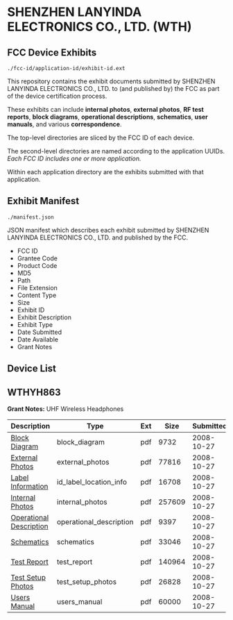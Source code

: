 # SHENZHEN LANYINDA ELECTRONICS CO., LTD. (WTH)
## FCC Device Exhibits

```
./fcc-id/application-id/exhibit-id.ext
```

This repository contains the exhibit documents submitted by SHENZHEN LANYINDA ELECTRONICS CO., LTD. to (and published by) the FCC as part of the device certification process.

These exhibits can include **internal photos**, **external photos**, **RF test reports**, **block diagrams**, **operational descriptions**, **schematics**, **user manuals**, and various **correspondence**.

The top-level directories are sliced by the FCC ID of each device.

The second-level directories are named according to the application UUIDs. *Each FCC ID includes one or more application.*

Within each application directory are the exhibits submitted with that application. 

## Exhibit Manifest

```
./manifest.json
```

JSON manifest which describes each exhibit submitted by SHENZHEN LANYINDA ELECTRONICS CO., LTD. and published by the FCC.

- FCC ID
- Grantee Code
- Product Code
- MD5
- Path
- File Extension
- Content Type
- Size
- Exhibit ID
- Exhibit Description
- Exhibit Type
- Date Submitted
- Date Available
- Grant Notes

## Device List
## WTHYH863
**Grant Notes:** UHF Wireless Headphones

| Description | Type | Ext | Size | Submitted | Available |
| ----------- | ---- | --- | ---- | --------- | --------- |
| [Block Diagram](WTHYH863/4f0c9d8038db3fbf06f76f473539185a/1021450.pdf) | block_diagram | pdf | 9732 | 2008-10-27 | 2008-10-27 |
| [External Photos](WTHYH863/4f0c9d8038db3fbf06f76f473539185a/1021452.pdf) | external_photos | pdf | 77816 | 2008-10-27 | 2008-10-27 |
| [Label Information](WTHYH863/4f0c9d8038db3fbf06f76f473539185a/1021454.pdf) | id_label_location_info | pdf | 16708 | 2008-10-27 | 2008-10-27 |
| [Internal Photos](WTHYH863/4f0c9d8038db3fbf06f76f473539185a/1021455.pdf) | internal_photos | pdf | 257609 | 2008-10-27 | 2008-10-27 |
| [Operational Description](WTHYH863/4f0c9d8038db3fbf06f76f473539185a/1021451.pdf) | operational_description | pdf | 9397 | 2008-10-27 | 2008-10-27 |
| [Schematics](WTHYH863/4f0c9d8038db3fbf06f76f473539185a/1021457.pdf) | schematics | pdf | 33046 | 2008-10-27 | 2008-10-27 |
| [Test Report](WTHYH863/4f0c9d8038db3fbf06f76f473539185a/1021453.pdf) | test_report | pdf | 140964 | 2008-10-27 | 2008-10-27 |
| [Test Setup Photos](WTHYH863/4f0c9d8038db3fbf06f76f473539185a/1021458.pdf) | test_setup_photos | pdf | 26828 | 2008-10-27 | 2008-10-27 |
| [Users Manual](WTHYH863/4f0c9d8038db3fbf06f76f473539185a/1021456.pdf) | users_manual | pdf | 60000 | 2008-10-27 | 2008-10-27 |
